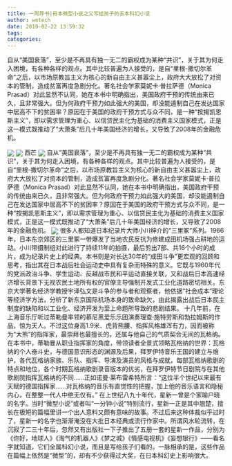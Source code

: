 ```yaml
---
title: 一周荐书|日本微型小说之父写给孩子的五本科幻小说
author: wetech
date: 2019-02-22 13:59:32
tags: 
categories: 
---
```

自从“美国衰落”，至少是不再具有独一无二的霸权成为某种“共识”，关于其为何走入困境，有各种各样的观点。其中比较普遍为人接受的，是自“里根-撒切尔革命”之后，以市场原教旨主义为核心的新自由主义甚嚣尘上，政府大大放松了对资本的管制，造成贫富再度急剧分化。著名社会学家莫妮卡·普拉萨德（Monica Prasad）对此显然不认同，她在本书中明确指出，美国政府干预的传统由来已久，且非常强大。但为何政府干预力如此强大的美国，却没能遏制自己在发达国家中居高不下的贫困率？原因在于美国的政府干预方式与众不同，是一种“按揭凯恩斯主义”，即以需求管理为重心、以信贷民主化为基础的消费主义国家模式，正是这一模式既推动了“大萧条”后几十年美国经济的增长，又导致了2008年的金融危机。
<!-- more -->
<img align="center" border="0" src="https://imgcdn.yicai.com/uppics/images/2019/02/cbf0c25925333d132ce849c467732b2b.jpg" />
<img align="center" border="0" src="https://imgcdn.yicai.com/uppics/images/2019/02/d7a7370aebd9239293c1cf2c0ea3401f.jpg" />
西芒
<img align="center" border="0" src="https://imgcdn.yicai.com/uppics/images/2019/02/3f7fa5e909df0160c94291f62e7b2d79.jpg" />
自从“美国衰落”，至少是不再具有独一无二的霸权成为某种“共识”，关于其为何走入困境，有各种各样的观点。其中比较普遍为人接受的，是自“里根-撒切尔革命”之后，以市场原教旨主义为核心的新自由主义甚嚣尘上，政府大大放松了对资本的管制，造成贫富再度急剧分化。著名社会学家莫妮卡·普拉萨德（Monica Prasad）对此显然不认同，她在本书中明确指出，美国政府干预的传统由来已久，且非常强大。但为何政府干预力如此强大的美国，却没能遏制自己在发达国家中居高不下的贫困率？原因在于美国的政府干预方式与众不同，是一种“按揭凯恩斯主义”，即以需求管理为重心、以信贷民主化为基础的消费主义国家模式，正是这一模式既推动了“大萧条”后几十年美国经济的增长，又导致了2008年的金融危机。
<img align="center" border="0" src="https://imgcdn.yicai.com/uppics/images/2019/02/ed25899131ac9c122cfabd08e203162e.jpg" />
很多人都知道日本纪录片大师小川绅介的“三里冢”系列。1966年，日本东京郊区的三里冢一带爆发了当地农民反抗为修建成田机场强占耕地的运动。小川带摄制组对此进行了持续11年的拍摄，最后剪出7部、共16个小时的成片，成为纪录片史上的经典。本书则是对长达30年的“成田斗争”更宏观的回顾和思考，指出其在日本战后社会运动史中具有复杂而特殊的意义。它既与1960年代的党派政治斗争、学生运动、反越战市民和平运动直接关联，又和战后日本高速经济增长背景下无视农民土地所有权的官僚主导强制开发式工业化道路密切相关。东京大学著名经济学教授宇泽弘文是斗争的参与者和观察者，他依据“社会成本”理论等经济学方法，分析了新东京国际机场本身的致命缺欠，由此揭露出战后日本民主制度的缺陷和以工业化、经济开发为至上命题所导致的悲剧结果。
十几年前，在上海音乐厅听过蒂勒曼率领的慕尼黑爱乐乐团演奏理查·施特劳斯和勃拉姆斯的作品，惊为天人。不过这位身高1.9米、虎背熊腰、指挥风格雄浑有力，因而被称为“大熊”的指挥家，最崇拜也最擅长的，还属与他自己的气质契合无间的瓦格纳。在本书中，蒂勒曼从职业指挥家的角度，带领读者全景式领略瓦格纳的世界：瓦格纳的个人奋斗史，与德国意识形态的渊源及后果，拜罗伊特音乐王国的建立与维护，各代瓦格纳家族、乐队、指挥、导演及演员的风格与成就，每部瓦格纳歌剧的特点和地位，各个时期瓦格纳歌剧录音版本的优劣，在拜罗伊特节日剧院与在其他歌剧院指挥瓦格纳的不同……正如诺曼·莱布雷希特所言：“这位半个世纪以来最有天赋的德国指挥家……对瓦格纳的音乐有直觉性的把握，加上他的音乐语言和隐秘内心，在整整一代人中绝无仅有。”
在上世纪八九十年代，星新一曾是个家喻户晓的名字。当时“微型小说”或者叫“一分钟小说”特别流行，星新一正是其中翘楚，擅长在极短的篇幅里讲一个出人意料又颇有意味的故事。不过后来这种体裁似乎过时了，星新一的名字也渐渐淹没在大批日本经典或流行作家中。所谓风水轮流转，在沉寂了二三十年后，忽然又有出版社一下子推出了五册一套的星新一作品，分别为《你好，地球人》《淘气的机器人》《梦之城》《情感电视机》《妄想银行》——看名字就知道，它们全属科幻小说，而且是写给孩子们看的。一脉相承的是，这些作品在篇幅上依然是“微型”的，却有不少获得过大奖，在日本科幻史上影响很大。
 
 
